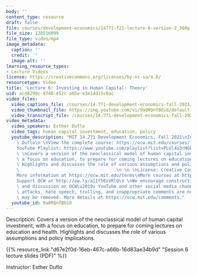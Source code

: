 ```yaml
---
body: ''
content_type: resource
draft: false
file: courses/development-economics/14771-f21-lecture-6-version-2_360p_16_9.mp4
file_size: 128516099
file_type: video/mp4
image_metadata:
  caption: ''
  credit: ''
  image-alt: ''
learning_resource_types:
- Lecture Videos
license: https://creativecommons.org/licenses/by-nc-sa/4.0/
resourcetype: Video
title: 'Lecture 6: Investing in Human Capital: Theory'
uid: acd8299c-9748-452c-a05a-e3e14d15c0ac
video_files:
  video_captions_file: /courses/14-771-development-economics-fall-2021/1e5GippQZ7Hg6QJHv1gJEGy_YCAP5nomU_transcript.webvtt
  video_thumbnail_file: https://img.youtube.com/vi/9a0RQnfBDi8/default.jpg
  video_transcript_file: /courses/14-771-development-economics-fall-2021/1e5GippQZ7Hg6QJHv1gJEGy_YCAP5nomU_transcript.pdf
video_metadata:
  video_speakers: Esther Duflo
  video_tags: human capital investment, education, policy
  youtube_description: "MIT 14.771 Development Economics, Fall 2021\nInstructor: Esther\
    \ Duflo\n \nView the complete course: https://ocw.mit.edu/courses/14-771-development-economics-fall-2021\n\
    YouTube Playlist: https://www.youtube.com/playlist?list=PLUl4u3cNGP61kvh3caDts2R6LmkYbmzaG\n\
    \ \nCovers a version of the neoclassical model of human capital investment, with\
    \ a focus on education, to prepare for coming lectures on education and health.\
    \ Highlights and discusses the role of various assumptions and policy implications.\
    \                                     \n \n \nLicense: Creative Commons BY-NC-SA\n\
    More information at https://ocw.mit.edu/terms\nMore courses at https://ocw.mit.edu\n\
    Support OCW at http://ow.ly/a1If50zVRlQ\n \nWe encourage constructive comments\
    \ and discussion on OCW\u2019s YouTube and other social media channels. Personal\
    \ attacks, hate speech, trolling, and inappropriate comments are not allowed and\
    \ may be removed. More details at https://ocw.mit.edu/comments."
  youtube_id: 9a0RQnfBDi8
---
```

Description: Covers a version of the neoclassical model of human capital investment, with a focus on education, to prepare for coming lectures on education and health. Highlights and discusses the role of various assumptions and policy implications.

{{% resource_link "d67e2f0d-16eb-467c-a66b-16d83ae34b9d" "Session 6 lecture slides (PDF)" %}}

Instructor: Esther Duflo